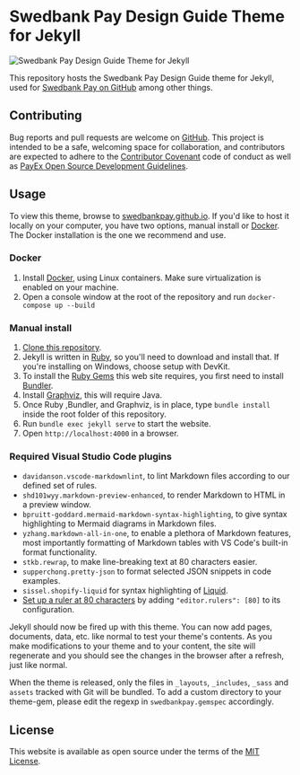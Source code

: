 # Swedbank Pay Design Guide Theme for Jekyll

![Swedbank Pay Design Guide Theme for Jekyll][opengraph-image]

This repository hosts the Swedbank Pay Design Guide theme for Jekyll, used for
[Swedbank Pay on GitHub][swedbankpay] among other things.

## Contributing

Bug reports and pull requests are welcome on [GitHub][repo]. This project is
intended to be a safe, welcoming space for collaboration, and contributors are
expected to adhere to the [Contributor Covenant][cc] code of conduct as well as
[PayEx Open Source Development Guidelines][dev-guide].

## Usage

To view this theme, browse to [swedbankpay.github.io][swedbankpay]. If you'd
like to host it locally on your computer, you have two options, manual install
or [Docker][docker].
The Docker installation is the one we recommend and use.

### Docker

1. Install [Docker][docker], using Linux containers.
   Make sure virtualization is enabled on your machine.
2. Open a console window at the root of the repository and run
   `docker-compose up --build`

### Manual install

1. [Clone this repository][clone].
2. Jekyll is written in [Ruby][ruby], so you'll need to download and install
   that. If you're installing on Windows, choose setup with DevKit.
3. To install the [Ruby Gems][gems] this web site requires, you first need to
   install [Bundler][bundler].
4. Install [Graphviz][graphviz], this will require Java.
5. Once Ruby ,Bundler, and Graphviz, is in place, type `bundle install` inside the root
   folder of this repository.
6. Run `bundle exec jekyll serve` to start the website.
7. Open `http://localhost:4000` in a browser.

### Required Visual Studio Code plugins

* `davidanson.vscode-markdownlint`, to lint Markdown files according to our
  defined set of rules.
* `shd101wyy.markdown-preview-enhanced`, to render Markdown to HTML in a
  preview window.
* `bpruitt-goddard.mermaid-markdown-syntax-highlighting`, to give syntax
  highlighting to Mermaid diagrams in Markdown files.
* `yzhang.markdown-all-in-one`, to enable a plethora of Markdown features,
  most importantly formatting of Markdown tables with VS Code's built-in
  format functionality.
* `stkb.rewrap`, to make line-breaking text at 80 characters easier.
* `supperchong.pretty-json` to format selected JSON snippets in code
  examples.
* `sissel.shopify-liquid` for syntax highlighting of [Liquid][liquid].
* [Set up a ruler at 80 characters][vsc-ruler] by
  adding `"editor.rulers": [80]` to its configuration.

Jekyll should now be fired up with this theme. You can now add pages, documents,
data, etc. like normal to test your theme's contents. As you make modifications
to your theme and to your content, the site will regenerate and you should see
the changes in the browser after a refresh, just like normal.

When the theme is released, only the files in `_layouts`, `_includes`, `_sass`
and `assets` tracked with Git will be bundled. To add a custom directory to your
theme-gem, please edit the regexp in `swedbankpay.gemspec` accordingly.

## License

This website is available as open source under the terms of the
[MIT License][license].

[bundler]: https://bundler.io/
[cc]: http://contributor-covenant.org
[clone]: https://help.github.com/articles/cloning-a-repository/
[dev-guide]: https://developer.swedbankpay.com/resources/development-guidelines/
[docker]: https://www.docker.com/
[gems]: <https://rubygems.org/>
[graphviz]: https://graphviz.org/download/
[license]: <https://opensource.org/licenses/MIT>
[liquid]: <https://jekyllrb.com/docs/liquid/>
[opengraph-image]: <https://repository-images.githubusercontent.com/209270355/36818080-53ee-11ea-896c-082addb851a6>
[repo]: <https://github.com/SwedbankPay/swedbank-pay-design-guide-jekyll-theme/>
[ruby]: <https://www.ruby-lang.org/en/>
[swedbankpay]: <https://swedbankpay.github.io/swedbank-pay-design-guide-jekyll-theme/>
[vsc-ruler]: https://stackoverflow.com/questions/29968499/vertical-rulers-in-visual-studio-code
